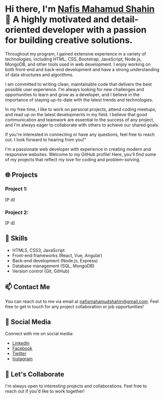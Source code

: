 # Hi there, I'm [Nafis Mahamud Shahin](https://nafismahamudshahin.com/) 👋 A highly motivated and detail-oriented developer with a passion for building creative solutions.

Throughout my program, I gained extensive experience in a variety of technologies, including HTML, CSS, Bootstrap, JavaScript, Node.js, MongoDB, and other tools used in web development. I enjoy working on both front-end and back-end development and have a strong understanding of data structures and algorithms.

I am committed to writing clean, maintainable code that delivers the best possible user experience. I'm always looking for new challenges and opportunities to learn and grow as a developer, and I believe in the importance of staying up-to-date with the latest trends and technologies.

In my free time, I like to work on personal projects, attend coding meetups, and read up on the latest developments in my field. I believe that good communication and teamwork are essential to the success of any project, and I'm always eager to collaborate with others to achieve our shared goals.

If you're interested in connecting or have any questions, feel free to reach out. I look forward to hearing from you!"    

I'm a passionate web developer with experience in creating modern and responsive websites. Welcome to my GitHub profile! Here, you'll find some of my projects that reflect my love for coding and problem-solving.

## 🌐 Projects

### Project 1: [](https://github.com/yourusername/project1)
[P d]

### Project 2: [](https://github.com/yourusername/project2)
[P d]


## 🚀 Skills

- HTML5, CSS3, JavaScript
- Front-end frameworks (React, Vue, Angular)
- Back-end development (Node.js, Express)
- Database management (SQL, MongoDB)
- Version control (Git, GitHub)

## 📫 Contact Me

You can reach out to me via email at [nafismahamudshahin@gmail.com](mailto:nafismahamudshahin@gmail.com). Feel free to get in touch for any project collaboration or job opportunities!

## 🔗 Social Media

Connect with me on social media:

- [LinkedIn](https://www.linkedin.com/in/nafismahamudshahin/)
- [Facebook](https://www.facebook.com/nafismahamudshahin/)
- [Twitter](https://twitter.com/yourusername)
- [Instagram](https://www.instagram.com/nafismahamudshahine)

## 🤝 Let's Collaborate

I'm always open to interesting projects and collaborations. Feel free to reach out if you'd like to work together!

